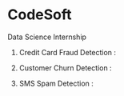 # CodeSoft
Data Science Internship

1) Credit Card Fraud Detection :

3) Customer Churn Detection  :

4) SMS Spam Detection  :
